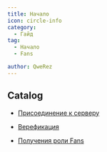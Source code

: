 ```yaml
---
title: Начало
icon: circle-info
category:
  - Гайд
tag:
  - Начало
  - Fans

author: QweRez
---
```


## Catalog

- [Присоединение к серверу](join.md)

- [Верефикация](verify.md)

- [Получения роли Fans](sign-in.md)
